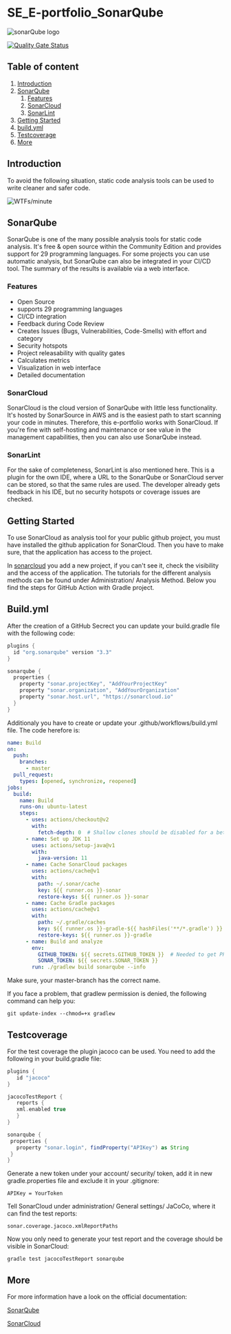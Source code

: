 # SE_E-portfolio_SonarQube

![sonarQube logo](https://www.sonarqube.org/logos/index/logo-hero@2x.png)

[![Quality Gate Status](https://sonarcloud.io/api/project_badges/measure?project=Franziska1402_SE_E-portfolio_SonarQube&metric=alert_status)](https://sonarcloud.io/summary/new_code?id=Franziska1402_SE_E-portfolio_SonarQube)

## Table of content
1. [Introduction](#introduction)
2. [SonarQube](#sonarqube)
   1. [Features](#features)
   2. [SonarCloud](#sonarcloud)
   3. [SonarLint](#sonarlint)
3. [Getting Started](#getting-started)
4. [build.yml](#buildyml)
5. [Testcoverage](#testcoverage)
6. [More](#more)

## Introduction
To avoid the following situation, static code analysis tools can be used to write cleaner and safer code.

![WTFs/minute](https://miro.medium.com/max/1000/0*HaqsruEqnR5pxQD4)

## SonarQube
SonarQube is one of the many possible analysis tools for static code analysis. It's free & open source within the Community Edition and provides support for 29 programming languages.
For some projects you can use automatic analysis, but SonarQube can also be integrated in your CI/CD tool. The summary of the results is available via a web interface.

### Features
- Open Source
- supports 29 programming languages
- CI/CD integration
- Feedback during Code Review
- Creates Issues (Bugs, Vulnerabilities, Code-Smells) with effort and category
- Security hotspots
- Project releasability with quality gates
- Calculates metrics
- Visualization in web interface
- Detailed documentation

### SonarCloud
SonarCloud is the cloud version of SonarQube with little less functionality. It's hosted by SonarSource in AWS and is the easiest path to start scanning your code in minutes. Therefore, this e-portfolio works with SonarCloud.
If you're fine with self-hosting and maintenance or see value in the management capabilities, then you can also use SonarQube instead.

### SonarLint
For the sake of completeness, SonarLint is also mentioned here. This is a plugin for the own IDE, where a URL to the SonarQube or SonarCloud server can be stored, so that the same rules are used.
The developer already gets feedback in his IDE, but no security hotspots or coverage issues are checked.

## Getting Started
To use SonarCloud as analysis tool for your public github project, you must have installed the github application for SonarCloud.
Then you have to make sure, that the application has access to the project.

In [sonarcloud](https://sonarcloud.io/) you add a new project, if you can't see it, check the visibility and the access of the application.
The tutorials for the different analysis methods can be found under Administration/ Analysis Method.
Below you find the steps for GitHub Action with Gradle project.

## Build.yml
After the creation of a GitHub Secrect  you can update your build.gradle file with the following code:

```gradle
plugins {
  id "org.sonarqube" version "3.3"
}

sonarqube {
  properties {
    property "sonar.projectKey", "AddYourProjectKey"
    property "sonar.organization", "AddYourOrganization"
    property "sonar.host.url", "https://sonarcloud.io"
  }
}
```

Additionaly you have to create or update your .github/workflows/build.yml file. The code herefore is:

```yaml
name: Build
on:
  push:
    branches:
      - master
  pull_request:
    types: [opened, synchronize, reopened]
jobs:
  build:
    name: Build
    runs-on: ubuntu-latest
    steps:
      - uses: actions/checkout@v2
        with:
          fetch-depth: 0  # Shallow clones should be disabled for a better relevancy of analysis
      - name: Set up JDK 11
        uses: actions/setup-java@v1
        with:
          java-version: 11
      - name: Cache SonarCloud packages
        uses: actions/cache@v1
        with:
          path: ~/.sonar/cache
          key: ${{ runner.os }}-sonar
          restore-keys: ${{ runner.os }}-sonar
      - name: Cache Gradle packages
        uses: actions/cache@v1
        with:
          path: ~/.gradle/caches
          key: ${{ runner.os }}-gradle-${{ hashFiles('**/*.gradle') }}
          restore-keys: ${{ runner.os }}-gradle
      - name: Build and analyze
        env:
          GITHUB_TOKEN: ${{ secrets.GITHUB_TOKEN }}  # Needed to get PR information, if any
          SONAR_TOKEN: ${{ secrets.SONAR_TOKEN }}
        run: ./gradlew build sonarqube --info
```

Make sure, your master-branch has the correct name.

If you face a problem, that gradlew permission is denied, the following command can help you:

```command
git update-index --chmod=+x gradlew
```

## Testcoverage
For the test coverage the plugin jacoco can be used.
You need to add the following in your build.gradle file:

```gradle
plugins {
   id "jacoco"
}

jacocoTestReport {
   reports {
   xml.enabled true
   }
}

sonarqube {
 properties {
   property "sonar.login", findProperty("APIKey") as String
 }
}
```
Generate a new token under your account/ security/ token, add it in new gradle.properties file and exclude it in your .gitignore:

```properties
APIKey = YourToken
```

Tell SonarCloud under administration/ General settings/ JaCoCo, where it can find the test reports: 

```
sonar.coverage.jacoco.xmlReportPaths
```

Now you only need to generate your test report and the coverage should be visible in SonarCloud:

```
gradle test jacocoTestReport sonarqube
```

## More
For more information have a look on the official documentation:

[SonarQube](https://www.sonarqube.org/)

[SonarCloud](https://docs.sonarcloud.io/)
